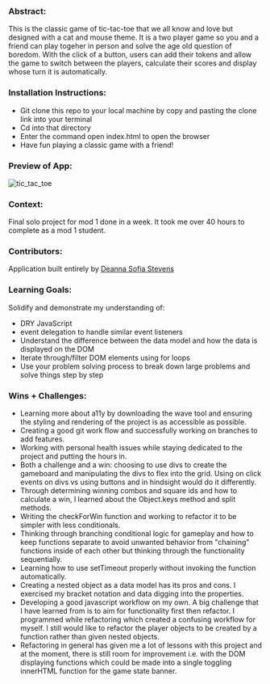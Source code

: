 ### Abstract:   
This is the classic game of tic-tac-toe that we all know and love but designed with a cat and mouse theme. It is a two player game so you and a friend can play togeher in person and solve the age old question of boredom. With the click of a button, users can add their tokens and allow the game to switch between the players, calculate their scores and display whose turn it is automatically.  
### Installation Instructions:

- Git clone this repo to your local machine by copy and pasting the clone link into your terminal
- Cd into that directory
- Enter the command open index.html to open the browser
- Have fun playing a classic game with a friend! 

### Preview of App:  

![tic_tac_toe](https://github.com/dsstevens/tic_tac_toe/assets/132790719/b2872604-4941-41f4-abbe-388b87a4b2da)


### Context:  

Final solo project for mod 1 done in a week. It took me over 40 hours to complete as a mod 1 student. 

### Contributors:  
Application built entirely by [Deanna Sofia Stevens](https://github.com/dsstevens)

### Learning Goals:

Solidify and demonstrate my understanding of: 
 - DRY JavaScript
 - event delegation to handle similar event listeners
 - Understand the difference between the data model and how the data is displayed on the DOM
 - Iterate through/filter DOM elements using for loops
 - Use your problem solving process to break down large problems and solve things step by step

### Wins + Challenges:  
 - Learning more about a11y by downloading the wave tool and ensuring the styling and rendering of the project is as accessible as possible.  
 - Creating a good git work flow and successfully working on branches to add features.  
 - Working with personal health issues while staying dedicated to the project and putting the hours in.
 - Both a challenge and a win: choosing to use divs to create the gameboard and manipulating the divs to flex into the grid. Using on click events on divs vs using buttons and in hindsight would do it differently.  
 - Through determining winning combos and square ids and how to calculate a win, I learned about the Object.keys method and split methods.
 - Writing the checkForWin function and working to refactor it to be simpler with less conditionals.
 - Thinking through branching conditional logic for gameplay and how to keep functions separate to avoid unwanted behavior from "chaining" functions inside of each other but thinking through the functionality sequentially.
 - Learning how to use setTimeout properly without invoking the function automatically.
 - Creating a nested object as a data model has its pros and cons. I exercised my bracket notation and data digging into the properties.
 - Developing a good javascript workflow on my own. A big challenge that I have learned from is to aim for functionality first then refactor. I programmed while refactoring which created a confusing workflow for myself. I still would like to refactor the player objects to be created by a function rather than given nested objects.
 - Refactoring in general has given me a lot of lessons with this project and at the moment, there is still room for improvement i.e. with the DOM displaying functions which could be made into a single toggling innerHTML function for the game state banner. 

